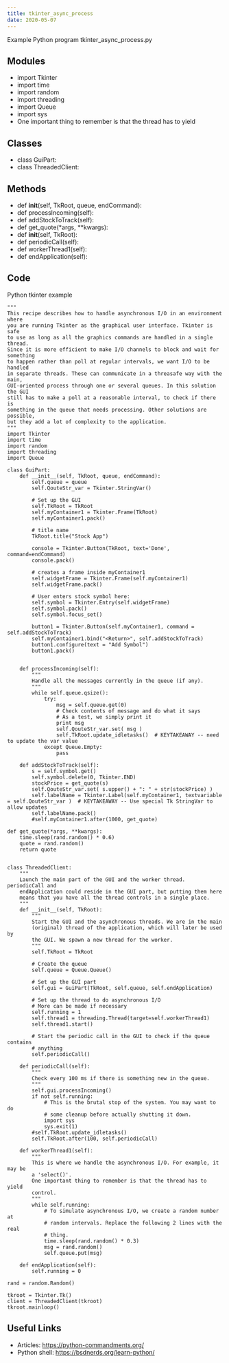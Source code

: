 ```yaml
---
title: tkinter_async_process
date: 2020-05-07
---
```

Example Python program tkinter_async_process.py

## Modules

* import Tkinter
* import time
* import random
* import threading
* import Queue
* import sys
* One important thing to remember is that the thread has to yield

## Classes

* class GuiPart:
* class ThreadedClient:

## Methods

* def __init__(self, TkRoot, queue, endCommand):
* def processIncoming(self):
* def addStockToTrack(self):
* def get_quote(*args, **kwargs):
* def __init__(self, TkRoot):
* def periodicCall(self):
* def workerThread1(self):
* def endApplication(self):

## Code

Python tkinter example

    """
    This recipe describes how to handle asynchronous I/O in an environment where
    you are running Tkinter as the graphical user interface. Tkinter is safe
    to use as long as all the graphics commands are handled in a single thread.
    Since it is more efficient to make I/O channels to block and wait for something
    to happen rather than poll at regular intervals, we want I/O to be handled
    in separate threads. These can communicate in a threasafe way with the main,
    GUI-oriented process through one or several queues. In this solution the GUI
    still has to make a poll at a reasonable interval, to check if there is
    something in the queue that needs processing. Other solutions are possible,
    but they add a lot of complexity to the application.
    """
    import Tkinter
    import time
    import random
    import threading
    import Queue
    
    class GuiPart:
        def __init__(self, TkRoot, queue, endCommand):
            self.queue = queue
            self.QouteStr_var = Tkinter.StringVar()
    
            # Set up the GUI
            self.TkRoot = TkRoot
            self.myContainer1 = Tkinter.Frame(TkRoot)
            self.myContainer1.pack()
    
            # title name
            TkRoot.title("Stock App")
    
            console = Tkinter.Button(TkRoot, text='Done', command=endCommand)
            console.pack()
    
            # creates a frame inside myContainer1
            self.widgetFrame = Tkinter.Frame(self.myContainer1)
            self.widgetFrame.pack()
    
            # User enters stock symbol here:
            self.symbol = Tkinter.Entry(self.widgetFrame) 
            self.symbol.pack()
            self.symbol.focus_set()
    
            button1 = Tkinter.Button(self.myContainer1, command = self.addStockToTrack)
            self.myContainer1.bind("<Return>", self.addStockToTrack)
            button1.configure(text = "Add Symbol")
            button1.pack()  
    
    
        def processIncoming(self):
            """
            Handle all the messages currently in the queue (if any).
            """
            while self.queue.qsize():
                try:
                    msg = self.queue.get(0)
                    # Check contents of message and do what it says
                    # As a test, we simply print it
                    print msg
                    self.QouteStr_var.set( msg )
                    self.TkRoot.update_idletasks()  # KEYTAKEAWAY -- need to update the var value
                except Queue.Empty:
                    pass
    
        def addStockToTrack(self):
            s = self.symbol.get()
            self.symbol.delete(0, Tkinter.END)
            stockPrice = get_quote(s)
            self.QouteStr_var.set( s.upper() + ": " + str(stockPrice) )
            self.labelName = Tkinter.Label(self.myContainer1, textvariable = self.QouteStr_var )  # KEYTAKEAWAY -- Use special Tk StringVar to allow updates
            self.labelName.pack()
            #self.myContainer1.after(1000, get_quote)
    
    def get_quote(*args, **kwargs):
        time.sleep(rand.random() * 0.6)
        quote = rand.random()
        return quote
    
    
    class ThreadedClient:
        """
        Launch the main part of the GUI and the worker thread. periodicCall and
        endApplication could reside in the GUI part, but putting them here
        means that you have all the thread controls in a single place.
        """
        def __init__(self, TkRoot):
            """
            Start the GUI and the asynchronous threads. We are in the main
            (original) thread of the application, which will later be used by
            the GUI. We spawn a new thread for the worker.
            """
            self.TkRoot = TkRoot
    
            # Create the queue
            self.queue = Queue.Queue()
    
            # Set up the GUI part
            self.gui = GuiPart(TkRoot, self.queue, self.endApplication)
    
            # Set up the thread to do asynchronous I/O
            # More can be made if necessary
            self.running = 1
            self.thread1 = threading.Thread(target=self.workerThread1)
            self.thread1.start()
    
            # Start the periodic call in the GUI to check if the queue contains
            # anything
            self.periodicCall()
    
        def periodicCall(self):
            """
            Check every 100 ms if there is something new in the queue.
            """
            self.gui.processIncoming()
            if not self.running:
                # This is the brutal stop of the system. You may want to do
                # some cleanup before actually shutting it down.
                import sys
                sys.exit(1)
            #self.TkRoot.update_idletasks()
            self.TkRoot.after(100, self.periodicCall)
    
        def workerThread1(self):
            """
            This is where we handle the asynchronous I/O. For example, it may be
            a 'select()'.
            One important thing to remember is that the thread has to yield
            control.
            """
            while self.running:
                # To simulate asynchronous I/O, we create a random number at
                # random intervals. Replace the following 2 lines with the real
                # thing.
                time.sleep(rand.random() * 0.3)
                msg = rand.random()
                self.queue.put(msg)
    
        def endApplication(self):
            self.running = 0
    
    rand = random.Random()
    
    tkroot = Tkinter.Tk()
    client = ThreadedClient(tkroot)
    tkroot.mainloop()
    

## Useful Links

- Articles: https://python-commandments.org/
- Python shell: https://bsdnerds.org/learn-python/
